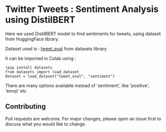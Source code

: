 # Twitter Tweets : Sentiment Analysis using DistilBERT

Here we used DistilBERT model to find sentiments for tweets, using dataset from HuggingFace library. 

Dataset used is : [tweet_eval](https://huggingface.co/datasets/tweet_eval) from datasets library

It can be imported in Colab using :
```
!pip install datasets
from datasets import load_dataset
dataset = load_dataset("tweet_eval", "sentiment")
```
There are many options available instead of 'sentiment', like 'positive', 'emoji' etc


## Contributing

Pull requests are welcome. For major changes, please open an issue first to discuss what you would like to change.

